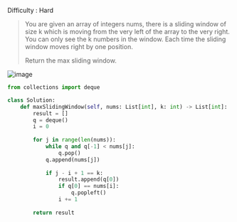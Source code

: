Difficulty : Hard 

>You are given an array of integers nums, there is a sliding window of size k which is moving from the very left of the array to the very right. You can only see the k numbers in the window. Each time the sliding window moves right by one position.
>
>Return the max sliding window.
>

![image](https://github.com/Srikarmk/Leetcode-Solutions-Py/assets/59885206/2ca8bdc4-6be4-4110-aff0-5526fcf65771)

```python
from collections import deque

class Solution:
    def maxSlidingWindow(self, nums: List[int], k: int) -> List[int]:
        result = []
        q = deque()
        i = 0
        
        for j in range(len(nums)):
            while q and q[-1] < nums[j]:
                q.pop()
            q.append(nums[j])
            
            if j - i + 1 == k:
                result.append(q[0])
                if q[0] == nums[i]:
                    q.popleft()
                i += 1
        
        return result
```
